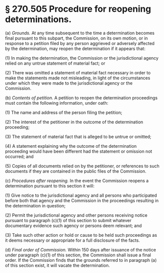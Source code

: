 # § 270.505   Procedure for reopening determinations.

(a) *Grounds.* At any time subsequent to the time a determination becomes final pursuant to this subpart, the Commission, on its own motion, or in response to a petition filed by any person aggrieved or adversely affected by the determination, may reopen the determination if it appears that: 


(1) In making the determination, the Commission or the jurisdictional agency relied on any untrue statement of material fact; or


(2) There was omitted a statement of material fact necessary in order to make the statements made not misleading, in light of the circumstances under which they were made to the jurisdictional agency or the Commission. 


(b) *Contents of petition.* A petition to reopen the determination proceedings must contain the following information, under oath: 


(1) The name and address of the person filing the petition; 


(2) The interest of the petitioner in the outcome of the determination proceeding; 


(3) The statement of material fact that is alleged to be untrue or omitted; 


(4) A statement explaining why the outcome of the determination proceeding would have been different had the statement or omission not occurred; and


(5) Copies of all documents relied on by the petitioner, or references to such documents if they are contained in the public files of the Commission. 


(c) *Procedures after reopening.* In the event the Commission reopens a determination pursuant to this section it will: 


(1) Give notice to the jurisdictional agency and all persons who participated before both that agency and the Commission in the proceedings resulting in the determination in question; 


(2) Permit the jurisdictional agency and other persons receiving notice pursuant to paragraph (c)(1) of this section to submit whatever documentary evidence such agency or persons deem relevant; and


(3) Take such other action or hold or cause to be held such proceedings as it deems necessary or appropriate for a full disclosure of the facts. 


(d) *Final order of Commission.* Within 150 days after issuance of the notice under paragraph (c)(1) of this section, the Commission shall issue a final order. If the Commission finds that the grounds referred to in paragraph (a) of this section exist, it will vacate the determination. 




